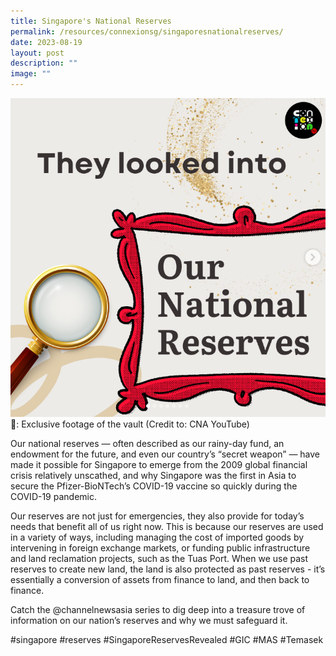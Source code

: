 ```yaml
---
title: Singapore's National Reserves
permalink: /resources/connexionsg/singaporesnationalreserves/
date: 2023-08-19
layout: post
description: ""
image: ""
---
```

![](/images/connexionsg/2023/national%20reserves%20ig.PNG)
📸: Exclusive footage of the vault (Credit to: CNA YouTube)

Our national reserves — often described as our rainy-day fund, an endowment for the future, and even our country’s “secret weapon” — have made it possible for Singapore to emerge from the 2009 global financial crisis relatively unscathed, and why Singapore was the first in Asia to secure the Pfizer-BioNTech’s COVID-19 vaccine so quickly during the COVID-19 pandemic.

Our reserves are not just for emergencies, they also provide for today’s needs that benefit all of us right now. This is because our reserves are used in a variety of ways, including managing the cost of imported goods by intervening in foreign exchange markets, or funding public infrastructure and land reclamation projects, such as the Tuas Port. When we use past reserves to create new land, the land is also protected as past reserves - it’s essentially a conversion of assets from finance to land, and then back to finance.

Catch the @channelnewsasia series to dig deep into a treasure trove of information on our nation’s reserves and why we must safeguard it.


#singapore #reserves #SingaporeReservesRevealed #GIC #MAS #Temasek